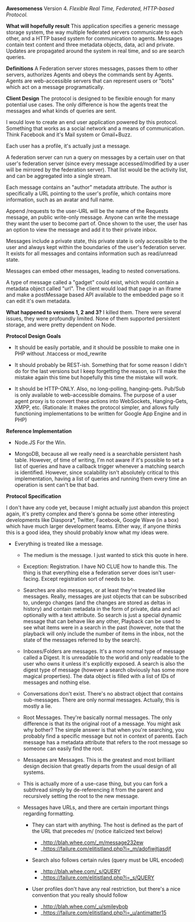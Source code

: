 **Awesomeness** Version 4. _Flexible Real Time, Federated, HTTP-based Protocol._

__What will hopefully result__
This application specifies a generic message storage system, the way multiple federated servers communicate to each other, and a HTTP based system for communication to agents. Messages contain text content and three metadata objects, data, acl and private. Updates are propagated around the system in real time, and so are search queries. 

__Definitions__
A Federation server stores messages, passes them to other servers, authorizes Agents and obeys the commands sent by Agents. Agents are web-accessible servers that can represent users or "bots" which act on a message programatically.

__Client Design__
The protocol is designed to be flexible enough for many potential use cases. The only difference is how the agents treat the messages and what kinds of queries are sent.

I would love to create an end user application powered by this protocol. Something that works as a social network and a means of communication. Think Facebook and it's Mail system or Gmail+Buzz.

Each user has a profile, it's actually just a message. 

A federation server can run a query on messages by a certain user on that user's federation server (since every message accessed/modified by a user will be mirrored by the federation server). That list would be the activity list, and can be aggregated into a single stream. 

Each message contains an "author" metadata attribute. The author is specifically a URL pointing to the user's profile, which contains more information, such as an avatar and full name.

Append /requests to the user-URL will be the name of the Requests message, an public write-only message. Anyone can write the message they want the user to become part of. Once shown to the user, the user has an option to view the message and add it to their private inbox.

Messages include a private state, this private state is only accessible to the user and always kept within the boundaries of the user's federation server. It exists for all messages and contains information such as read/unread state.

Messages can embed other messages, leading to nested conversations.

A type of message called a "gadget" could exist, which would contain a metadata object called "url". The client would load that page in an iframe and make a postMessage based API available to the embedded page so it can edit it's own metadata.

__What happened to versions 1, 2 and 3?__ I killed them. There were several issues, they were profoundly limited. None of them supported persistent storage, and were pretty dependent on Node.

__Protocol Design Goals__

* It should be easily portable, and it should be possible to make one in PHP without .htaccess or mod_rewrite

* It should probably be REST-ish. Something that for some reason I didn't do for the last versions but I keep forgetting the reason, so I'll make the mistake again this time but hopefully this time the mistake will work.

* It should be HTTP-ONLY. Also, no long-polling, hanging-gets. Pub/Sub is only available to web-accessible domains. The purpose of a user agent proxy is to convert these actions into WebSockets, Hanging-Gets, XMPP, etc. (Rationale: It makes the protocol simpler, and allows fully functioning implementations to be written for Google App Engine and in PHP)
	
	
	
__Reference Implementation__

* Node.JS For the Win.

* MongoDB, because all we really need is a searchable persistent hash table. However, of time of writing, I'm not aware if it's possible to set a list of queries and have a callback trigger whenever a matching search is identified. However, since scalability isn't absolutely critical to this implementation, having a list of queries and running them every time an operation is sent can't be that bad.

__Protocol Specification__

I don't have any code yet, because I might actually just abandon this project again, it's pretty complex and there's gonna be some other interesting developments like Diaspora*, Twitter, Facebook, Google Wave (in a box) which have much larger development teams. Either way, if anyone thinks this is a good idea, they should probably know what my ideas were.

* Everything is treated like a message.

	* The medium is the message. I just wanted to stick this quote in here.

	* Exception: Registration. I have NO CLUE how to handle this. The thing is that everything else a federation server does isn't user-facing. Except registration sort of needs to be.
	
	* Searches are also messages, or at least they're treated like messages. Really, messages are just objects that can be subscribed to, undergo changes (and the changes are stored as deltas in history) and contain metadata in the form of private, data and acl optionally with a text attribute. So search is just a special dynamic message that can behave like any other, Playback can be used to see what items were in a search in the past (however, note that the playback will only include the number of items in the inbox, not the state of the messages referred to by the search).
	
	* Inboxes/Folders are messages. It's a more normal type of message called a Digest. It is unreadable to the world and only readable to the user who owns it unless it's explicitly exposed. A search is also the digest type of message (however a search obviously has some more magical properties). The data object is filled with a list of IDs of messages and nothing else.
	
	* Conversations don't exist. There's no abstract object that contains sub-messages. There are only normal messages. Actually, this is mostly a lie.
	
	* Root Messages. They're basically normal messages. The only difference is that its the original root of a message. You might ask why bother? The simple answer is that when you're searching, you probably find a specific message but not in context of parents. Each message has a metadata attribute that refers to the root message so someone can easily find the root.
		
	* Messages are Messages. This is the greatest and most brilliant design decision that greatly departs from the usual design of all systems.

	* This is actually more of a use-case thing, but you can fork a subthread simply by de-referencing it from the parent and recursively setting the root to the new message.
	
	* Messages have URLs, and there are certain important things regarding formatting.
		
		* They can start with anything. The host is defined as the part of the URL that precedes m/ (notice italicized text below)
			
			* _http://blah.whee.com/_m/message232ew
			* _https://failure.com/elitistland.php?i=_m/adofiwjtjasdjf
			
		* Search also follows certain rules (query must be URL encoded)
				
			* _http://blah.whee.com/_s/QUERY
			* _https://failure.com/elitistland.php?i=_s/QUERY

		* User profiles don't have any real restriction, but there's a nice convention that you really should follow
		
			* _http://blah.whee.com/_u/smileybob
			* _https://failure.com/elitistland.php?i=_u/antimatter15
